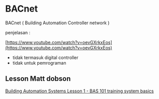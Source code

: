 # BACnet 

BACnet ( Building Automation Controller network )

penjelasan : 

[https://www.youtube.com/watch?v=oevGXrkxEos](https://www.youtube.com/watch?v=oevGXrkxEos)

- tidak termasuk digital controller 
- tidak untuk pemrograman



## Lesson Matt dobson

[ Building Automation Systems Lesson 1 - BAS 101 training system basics ](https://www.youtube.com/watch?v=zLjNC3NfTnA)

[](https://www.youtube.com/watch?v=zLjNC3NfTnA)